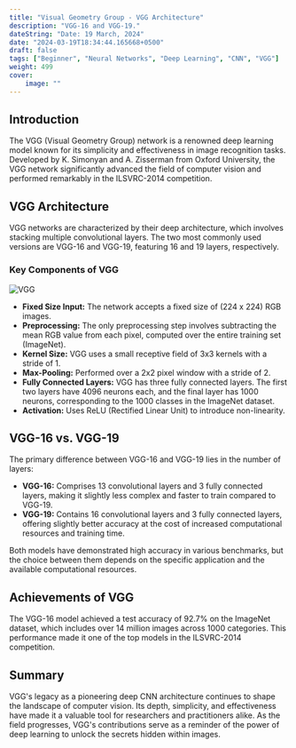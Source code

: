 ```yaml
---
title: "Visual Geometry Group - VGG Architecture"
description: "VGG-16 and VGG-19."
dateString: "Date: 19 March, 2024"
date: "2024-03-19T18:34:44.165668+0500"
draft: false
tags: ["Beginner", "Neural Networks", "Deep Learning", "CNN", "VGG"]
weight: 499
cover:
    image: ""
---
```


## Introduction

The VGG (Visual Geometry Group) network is a renowned deep learning model known for its simplicity and effectiveness in image recognition tasks. Developed by K. Simonyan and A. Zisserman from Oxford University, the VGG network significantly advanced the field of computer vision and performed remarkably in the ILSVRC-2014 competition.

## VGG Architecture

VGG networks are characterized by their deep architecture, which involves stacking multiple convolutional layers. The two most commonly used versions are VGG-16 and VGG-19, featuring 16 and 19 layers, respectively.

### Key Components of VGG

![VGG](/blog/posts/vgg/img1.png)

- **Fixed Size Input:** The network accepts a fixed size of (224 x 224) RGB images.
- **Preprocessing:** The only preprocessing step involves subtracting the mean RGB value from each pixel, computed over the entire training set (ImageNet).
- **Kernel Size:** VGG uses a small receptive field of 3x3 kernels with a stride of 1.
- **Max-Pooling:** Performed over a 2x2 pixel window with a stride of 2.
- **Fully Connected Layers:** VGG has three fully connected layers. The first two layers have 4096 neurons each, and the final layer has 1000 neurons, corresponding to the 1000 classes in the ImageNet dataset.
- **Activation:** Uses ReLU (Rectified Linear Unit) to introduce non-linearity.


## VGG-16 vs. VGG-19

The primary difference between VGG-16 and VGG-19 lies in the number of layers:

- **VGG-16:** Comprises 13 convolutional layers and 3 fully connected layers, making it slightly less complex and faster to train compared to VGG-19.
- **VGG-19:** Contains 16 convolutional layers and 3 fully connected layers, offering slightly better accuracy at the cost of increased computational resources and training time.

Both models have demonstrated high accuracy in various benchmarks, but the choice between them depends on the specific application and the available computational resources.

## Achievements of VGG

The VGG-16 model achieved a test accuracy of 92.7% on the ImageNet dataset, which includes over 14 million images across 1000 categories. This performance made it one of the top models in the ILSVRC-2014 competition.

## Summary

VGG's legacy as a pioneering deep CNN architecture continues to shape the landscape of computer vision. Its depth, simplicity, and effectiveness have made it a valuable tool for researchers and practitioners alike. As the field progresses, VGG's contributions serve as a reminder of the power of deep learning to unlock the secrets hidden within images.

